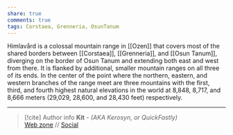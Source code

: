 ```yaml
---
share: true
comments: true
tags: Corstaea, Grenneria, OsunTanum
---
```

Himlavård is a colossal mountain range in [[Ozen]] that covers most of the shared borders between [[Corstaea]], [[Grenneria]], and [[Osun Tanum]], diverging on the border of Osun Tanum and extending both east and west from there. It is flanked by additional, smaller mountain ranges on all three of its ends. In the center of the point where the northern, eastern, and western branches of the range meet are three mountains with the first, third, and fourth highest natural elevations in the world at 8,848, 8,717, and 8,666 meters (29,029, 28,600, and 28,430 feet) respectively.

-----
> [!cite] Author info
> **Kit** - *(AKA Kerosyn, or QuickFastly)*\
> [Web zone](https://kerosyn.link) // [Social](https://m.tripulse.link/@kit)